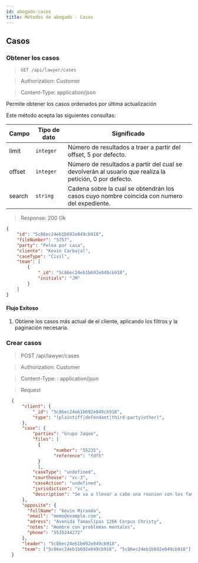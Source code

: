 ```yaml
---
id: abogado-casos
title: Métodos de abogado - Casos
---
```


## Casos

### Obtener los casos

> `GET /api/lawyer/cases`

> Authorization: Customer

> Content-Type: application/json

Permite obtener los casos ordenados por última actualización

Este método acepta las siguientes consultas:

Campo | Tipo de dato | Significado
----- | ------- | ---------
limit  | ``integer`` | Número de resultados a traer a partir del offset, 5 por defecto.
offset  | ``integer`` | Número de resultados a partir del cual se devolverán al usuario que realiza la petición, 0 por defecto.
search  | ``string`` | Cadena sobre la cual se obtendrán los casos cuyo nombre coincida con numero del expediente.

> Response: 200 Ok

```json
{
    "id": "5c86ec24eb1b692e049cb918",
    "fileNumber": "5757",
    "party": "Pelea por casa",
    "cliente": "Kevin Carbajal",
    "caseType": "Civil",
    "team": [
        {
            "_id": "5c86ec24eb1b692e049cb918",
            "initials": "JM"
        }
    ]
}
```

#### Flujo Exitoso

1. Obtiene los casos más actual de el cliente, aplicando los filtros y la paginación necesaria.


### Crear casos

> POST /api/lawyer/cases

> Authorization: Customer

> Content-Type: : application/json

> Request

```json
  {
      "client": {
          "_id": "5c86ec24eb1b692e049cb918",
          "type": "(plaintiff|defendant|third-party|other)",
      },
      "case": {
          "parties": "Grupo Jaque",
          "files": [
            {
                  "number": "55235",
                  "reference": "fdf5"
            }
            ],
          "caseType": "undefined",
          "courthouse": "vc-3",
          "caseAction": "undefined",
          "jurisdiction": "vc",
          "description": "Se va a llevar a cabo una reunion con los familiares"
      },
      "opposite": {
        "fullName": "Kevin Miranda",
        "email": "memo@example.com",
        "adress": "Avenida Tamaulipas 1266 Corpus Christy",
        "notes": "Hombre con problemas mentales",
        "phone": "5535244272"
      },
      "leader": "5c86ec24eb1b692e049cb918",
      "team": ["5c86ec24eb1b692e049cb918", "5c86ec24eb1b692e049cb918"]
  }
```